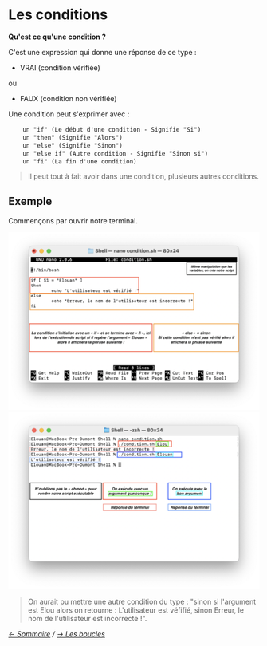 # Les conditions

**Qu'est ce qu'une condition ?**

C'est une expression qui donne une réponse de ce type :

* VRAI (condition vérifiée)

ou

* FAUX (condition non vérifiée)

Une condition peut s'exprimer avec :

        un "if" (Le début d'une condition - Signifie "Si")
        un "then" (Signifie "Alors")
        un "else" (Signifie "Sinon")
        un "else if" (Autre condition - Signifie "Sinon si")
        un "fi" (La fin d'une condition)

> Il peut tout à fait avoir dans une condition, plusieurs autres conditions.

## Exemple 

Commençons par ouvrir notre terminal.

![Cond0](https://raw.githubusercontent.com/ByMSRT/Shell/main/Images/Cond0.png)
![Cond1](https://raw.githubusercontent.com/ByMSRT/Shell/main/Images/Cond1.png)
> On aurait pu mettre une autre condition du type : "sinon si l'argument est Elou alors on retourne : L'utilisateur est véfifié, sinon Erreur, le nom de l'utilisateur est incorrecte !".



*[<- Sommaire](https://github.com/ByMSRT/Shell) / [-> Les boucles](https://github.com/ByMSRT/Shell/blob/main/Shell/Boucles.md)*